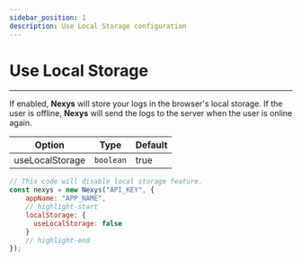 ```yaml
---
sidebar_position: 1
description: Use Local Storage configuration
---
```


# Use Local Storage

---

If enabled, **Nexys** will store your logs in the browser's local storage. If the user is offline, **Nexys** will send the logs to the server when the user is online again.

| Option | Type | Default |
| --- | --- | --- |
| useLocalStorage | `boolean` | true |

```javascript
// This code will disable local storage feature.
const nexys = new Nexys("API_KEY", { 
    appName: "APP_NAME", 
    // highlight-start
    localStorage: {
      useLocalStorage: false
    }
    // highlight-end
});
```